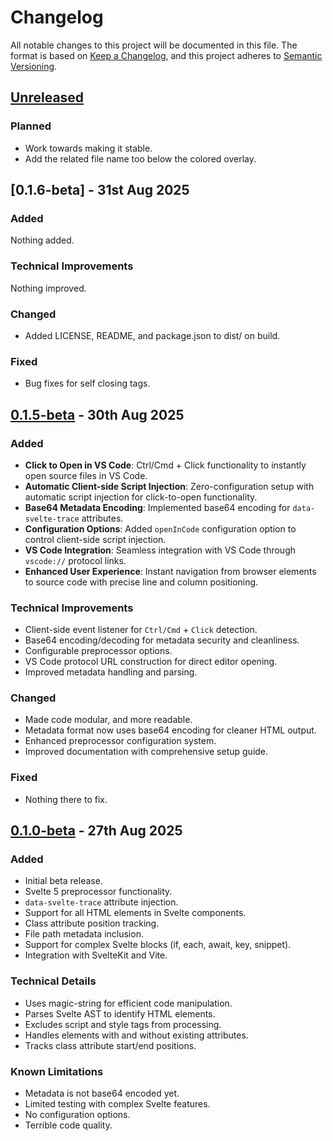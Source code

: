 # Changelog

All notable changes to this project will be documented in this file.
The format is based on [Keep a Changelog](https://keepachangelog.com/en/1.0.0/),
and this project adheres to [Semantic Versioning](https://semver.org/spec/v2.0.0.html).

## [Unreleased]

### Planned

- Work towards making it stable.
- Add the related file name too below the colored overlay.

## [0.1.6-beta] - 31st Aug 2025

### Added

Nothing added.

### Technical Improvements

Nothing improved.

### Changed

- Added LICENSE, README, and package.json to dist/ on build.

### Fixed

- Bug fixes for self closing tags.

## [0.1.5-beta] - 30th Aug 2025

### Added

- **Click to Open in VS Code**: Ctrl/Cmd + Click functionality to instantly open source files in VS Code.
- **Automatic Client-side Script Injection**: Zero-configuration setup with automatic script injection for click-to-open functionality.
- **Base64 Metadata Encoding**: Implemented base64 encoding for `data-svelte-trace` attributes.
- **Configuration Options**: Added `openInCode` configuration option to control client-side script injection.
- **VS Code Integration**: Seamless integration with VS Code through `vscode://` protocol links.
- **Enhanced User Experience**: Instant navigation from browser elements to source code with precise line and column positioning.

### Technical Improvements

- Client-side event listener for `Ctrl/Cmd` + `Click` detection.
- Base64 encoding/decoding for metadata security and cleanliness.
- Configurable preprocessor options.
- VS Code protocol URL construction for direct editor opening.
- Improved metadata handling and parsing.

### Changed

- Made code modular, and more readable.
- Metadata format now uses base64 encoding for cleaner HTML output.
- Enhanced preprocessor configuration system.
- Improved documentation with comprehensive setup guide.

### Fixed

- Nothing there to fix.

## [0.1.0-beta] - 27th Aug 2025

### Added

- Initial beta release.
- Svelte 5 preprocessor functionality.
- `data-svelte-trace` attribute injection.
- Support for all HTML elements in Svelte components.
- Class attribute position tracking.
- File path metadata inclusion.
- Support for complex Svelte blocks (if, each, await, key, snippet).
- Integration with SvelteKit and Vite.

### Technical Details

- Uses magic-string for efficient code manipulation.
- Parses Svelte AST to identify HTML elements.
- Excludes script and style tags from processing.
- Handles elements with and without existing attributes.
- Tracks class attribute start/end positions.

### Known Limitations

- Metadata is not base64 encoded yet.
- Limited testing with complex Svelte features.
- No configuration options.
- Terrible code quality.

[Unreleased]: https://github.com/Git002/svelte-trace/compare/v0.1.5-beta...HEAD
[0.1.5-beta]: https://github.com/Git002/svelte-trace/compare/v0.1.0-beta.1...v0.1.5-beta
[0.1.0-beta]: https://github.com/Git002/svelte-trace/releases/tag/v0.1.0-beta.1
